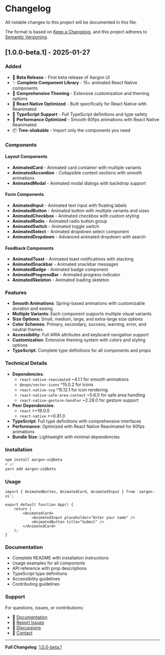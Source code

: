 # Changelog

All notable changes to this project will be documented in this file.

The format is based on [Keep a Changelog](https://keepachangelog.com/en/1.0.0/),
and this project adheres to [Semantic Versioning](https://semver.org/spec/v2.0.0.html).

## [1.0.0-beta.1] - 2025-01-27

### Added

- 🎉 **Beta Release** - First beta release of Aargon UI
- ✨ **Complete Component Library** - 15+ animated React Native components
- 🎨 **Comprehensive Theming** - Extensive customization and theming options
- 📱 **React Native Optimized** - Built specifically for React Native with Reanimated
- 🎯 **TypeScript Support** - Full TypeScript definitions and type safety
- 🚀 **Performance Optimized** - Smooth 60fps animations with React Native Reanimated
- 📦 **Tree-shakable** - Import only the components you need

### Components

#### Layout Components

- **AnimatedCard** - Animated card container with multiple variants
- **AnimatedAccordion** - Collapsible content sections with smooth animations
- **AnimatedModal** - Animated modal dialogs with backdrop support

#### Form Components

- **AnimatedInput** - Animated text input with floating labels
- **AnimatedButton** - Animated button with multiple variants and sizes
- **AnimatedCheckbox** - Animated checkbox with custom styling
- **AnimatedRadio** - Animated radio button group
- **AnimatedSwitch** - Animated toggle switch
- **AnimatedSelect** - Animated dropdown select component
- **AnimatedDropdown** - Advanced animated dropdown with search

#### Feedback Components

- **AnimatedToast** - Animated toast notifications with stacking
- **AnimatedSnackbar** - Animated snackbar messages
- **AnimatedBadge** - Animated badge component
- **AnimatedProgressBar** - Animated progress indicator
- **AnimatedSkeleton** - Animated loading skeleton

### Features

- **Smooth Animations**: Spring-based animations with customizable duration and easing
- **Multiple Variants**: Each component supports multiple visual variants
- **Size Options**: Small, medium, large, and extra-large size options
- **Color Schemes**: Primary, secondary, success, warning, error, and neutral themes
- **Accessibility**: Full ARIA attributes and keyboard navigation support
- **Customization**: Extensive theming system with colors and styling options
- **TypeScript**: Complete type definitions for all components and props

### Technical Details

- **Dependencies**:
    - `react-native-reanimated` ~4.1.1 for smooth animations
    - `@expo/vector-icons` ^15.0.2 for icons
    - `react-native-svg` ^15.12.1 for icon rendering
    - `react-native-safe-area-context` ~5.6.0 for safe area handling
    - `react-native-gesture-handler` ~2.28.0 for gesture support
- **Peer Dependencies**:
    - `react` >=19.0.0
    - `react-native` >=0.81.0
- **TypeScript**: Full type definitions with comprehensive interfaces
- **Performance**: Optimized with React Native Reanimated for 60fps animations
- **Bundle Size**: Lightweight with minimal dependencies

### Installation

```bash
npm install aargon-ui@beta
# or
yarn add aargon-ui@beta
```

### Usage

```tsx
import { AnimatedButton, AnimatedCard, AnimatedInput } from 'aargon-ui';

export default function App() {
    return (
        <AnimatedCard>
            <AnimatedInput placeholder="Enter your name" />
            <AnimatedButton title="Submit" />
        </AnimatedCard>
    );
}
```

### Documentation

- Complete README with installation instructions
- Usage examples for all components
- API reference with prop descriptions
- TypeScript type definitions
- Accessibility guidelines
- Contributing guidelines

### Support

For questions, issues, or contributions:

- 📖 [Documentation](https://github.com/aargon007/aargon-ui#readme)
- 🐛 [Report Issues](https://github.com/aargon007/aargon-ui/issues)
- 💬 [Discussions](https://github.com/aargon007/aargon-ui/discussions)
- 📧 [Contact](https://github.com/aargon007)

---

**Full Changelog**: [1.0.0-beta.1](https://github.com/aargon007/aargon-ui/compare/v1.0.0-beta.1...v1.0.0-beta.1)
